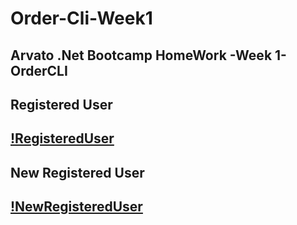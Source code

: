 # Order-Cli-Week1
 Arvato .Net Bootcamp HomeWork -Week 1- OrderCLI
---
**Registered User**
---
[!RegisteredUser](https://raw.githubusercontent.com/malikagan48/Order-Cli-Week1/main/MustafaAliKaganKucukOdev1/Main/images/12.PNG)
---
**New Registered User**
---
[!NewRegisteredUser](https://raw.githubusercontent.com/malikagan48/Order-Cli-Week1/main/MustafaAliKaganKucukOdev1/Main/images/13.PNG)
---
